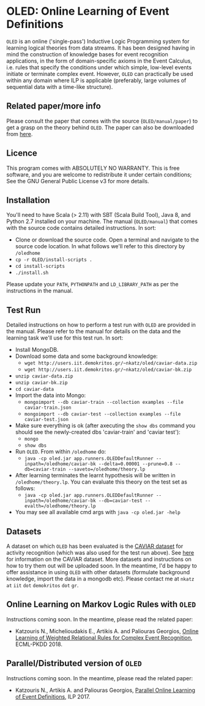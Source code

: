 # OLED: Online Learning of Event Definitions


``OLED`` is an online ('single-pass') Inductive Logic Programming system for learning logical theories from data streams. It has been designed having in mind the construction of knowledge bases for event recognition applications, in the form of domain-specific axioms in the Event Calculus, i.e. rules that specify the conditions under which simple, low-level events initiate or terminate complex event. However, `OLED` can practically be used within any domain where ILP is applicable (preferably, large volumes of sequential data with a time-like structure).

## Related paper/more info

Please consult the paper that comes with the source (``OLED/manual/paper``) to get a grasp on the theory behind ``OLED``. The paper can also be downloaded from [here](https://www.cambridge.org/core/journals/theory-and-practice-of-logic-programming/article/online-learning-of-event-definitions/B1244B019AF03F6172DC92B57896544D). 

## Licence

This program comes with ABSOLUTELY NO WARRANTY. This is free software, and you are welcome to redistribute it under certain conditions; See the GNU General Public License v3 for more details.

## Installation

You'll need to have Scala (> 2.11) with SBT (Scala Build Tool), Java 8, and Python 2.7 installed on your machine. The manual (``OLED/manual``) that comes with the source code contains detailed instructions. In sort:

* Clone or download the source code. Open a terminal and navigate to the source code location. In what follows we'll refer to this directory by `/oledhome`
* `cp -r OLED/install-scripts .`
* `cd install-scripts`
* `./install.sh`

Please update your `PATH`, `PYTHONPATH` and `LD_LIBRARY_PATH` as per the instructions in the manual. 

## Test Run

Detailed instructions on how to perform a test run with ``OLED`` are provided in the manual. Please refer to the manual for details on the data and the learning task we'll use for this test run. In sort:

* Install MongoDB.
* Download some data and some background knowledge: 
   * `wget http://users.iit.demokritos.gr/~nkatz/oled/caviar-data.zip`
   * `wget http://users.iit.demokritos.gr/~nkatz/oled/caviar-bk.zip`
* `unzip caviar-data.zip`
* `unzip caviar-bk.zip`
* `cd caviar-data`
* Import the data into Mongo:
   * `mongoimport --db caviar-train --collection examples --file caviar-train.json`
   * `mongoimport --db caviar-test --collection examples --file caviar-test.json`
* Make sure everything is ok (after axecuting the `show dbs` command you should see the newly-created dbs 'caviar-train' and 'caviar test'):
   * `mongo`
   * `show dbs`
* Run ``OLED``. From within `/oledhome` do:
   <!--
   * `java -cp oled.jar app.runners.OLEDDefaultRunner \`  <br/>
     ` --inpath=/oledhome/caviar-bk \` <br/>
     `--delta=0.00001 \` <br/>
     `--prune=0.8 \` <br/>
     `--target=meeting \` <br/>
     `--db=caviar-train \` <br/>
     `--saveto=/oledhome/theory.lp`
   -->
   * `java -cp oled.jar app.runners.OLEDDefaultRunner --inpath=/oledhome/caviar-bk --delta=0.00001 --prune=0.8 --db=caviar-train --saveto=/oledhome/theory.lp`
* After learning terminates the learnt hypothesis will be written in `/oledhome/theory.lp`. You can evaluate this theory on the test set as follows:   
   <!--
   * `java -cp oled.jar app.runners.OLEDDefaultRunner \`  <br/>
         ` --inpath=/oledhome/caviar-bk \` <br/>
         `--target=meeting \` <br/>
         `--db=caviar-test \` <br/>
         `--evalth=/home/nkatz/oledhome/theory.lp`
   -->
   * `java -cp oled.jar app.runners.OLEDDefaultRunner --inpath=/oledhome/caviar-bk --db=caviar-test --evalth=/oledhome/theory.lp` 
* You may see all available cmd args with `java -cp oled.jar -help`

## Datasets

A dataset on which ``OLED`` has been evaluated is the [CAVIAR dataset](http://homepages.inf.ed.ac.uk/rbf/CAVIARDATA1/) for activity recognition (which was also used for the test run above). See [here](http://homepages.inf.ed.ac.uk/rbf/CAVIARDATA1/) for information on the CAVIAR dataset. More datasets and instructions on how to try them out will be uploaded soon. In the meantime, I'd be happy to offer assistance in using `OLED` with other datasets (formulate background knowledge, import the data in a mongodb etc). Please contact me at ``nkatz`` ``at`` ``iit`` ``dot`` ``demokritos`` ``dot`` ``gr``.

## Online Learning on Markov Logic Rules with `OLED`

Instructions coming soon. In the meantime, please read the related paper:

* Katzouris N., Michelioudakis E., Artikis A. and Paliouras Georgios, [Online Learning of Weighted Relational Rules for Complex Event Recognition](http://www.ecmlpkdd2018.org/wp-content/uploads/2018/09/154.pdf), ECML-PKDD 2018.

## Parallel/Distributed version of `OLED`

Instructions coming soon. In the meantime, please read the related paper:

* Katzouris N., Artikis A. and Paliouras Georgios, [Parallel Online Learning of Event Definitions](https://link.springer.com/chapter/10.1007/978-3-319-78090-0_6), ILP 2017.











